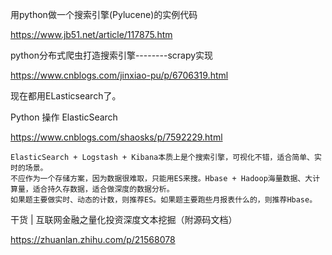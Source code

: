 用python做一个搜索引擎(Pylucene)的实例代码

https://www.jb51.net/article/117875.htm

python分布式爬虫打造搜索引擎--------scrapy实现

https://www.cnblogs.com/jinxiao-pu/p/6706319.html

现在都用ELasticsearch了。

Python 操作 ElasticSearch

https://www.cnblogs.com/shaosks/p/7592229.html

    ElasticSearch + Logstash + Kibana本质上是个搜索引擎，可视化不错，适合简单、实时的场景。
    不应作为一个存储方案，因为数据很难取，只能用ES来搜。Hbase + Hadoop海量数据、大计算量，适合持久存数据，适合做深度的数据分析。
    如果题主要做实时、动态的计数，则推荐ES。如果题主要跑些月报表什么的，则推荐Hbase。

干货 | 互联网金融之量化投资深度文本挖掘（附源码文档）

https://zhuanlan.zhihu.com/p/21568078
